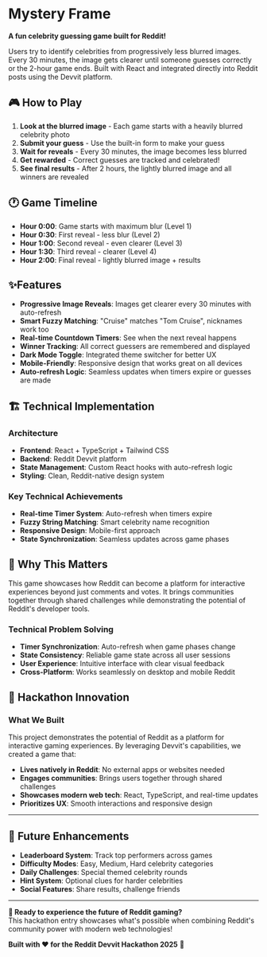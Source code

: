 # Mystery Frame

**A fun celebrity guessing game built for Reddit!**

Users try to identify celebrities from progressively less blurred images. Every 30 minutes, the image gets clearer until someone guesses correctly or the 2-hour game ends. Built with React and integrated directly into Reddit posts using the Devvit platform.

## 🎮 How to Play

1. **Look at the blurred image** - Each game starts with a heavily blurred celebrity photo
2. **Submit your guess** - Use the built-in form to make your guess
3. **Wait for reveals** - Every 30 minutes, the image becomes less blurred
4. **Get rewarded** - Correct guesses are tracked and celebrated!
5. **See final results** - After 2 hours, the lightly blurred image and all winners are revealed

## 🕐 Game Timeline

- **Hour 0:00**: Game starts with maximum blur (Level 1)
- **Hour 0:30**: First reveal - less blur (Level 2)
- **Hour 1:00**: Second reveal - even clearer (Level 3)
- **Hour 1:30**: Third reveal - clearer (Level 4)
- **Hour 2:00**: Final reveal - lightly blurred image + results

## ✨Features

- **Progressive Image Reveals**: Images get clearer every 30 minutes with auto-refresh
- **Smart Fuzzy Matching**: "Cruise" matches "Tom Cruise", nicknames work too
- **Real-time Countdown Timers**: See when the next reveal happens
- **Winner Tracking**: All correct guessers are remembered and displayed
- **Dark Mode Toggle**: Integrated theme switcher for better UX
- **Mobile-Friendly**: Responsive design that works great on all devices
- **Auto-refresh Logic**: Seamless updates when timers expire or guesses are made

## 🏗️ Technical Implementation

### Architecture

- **Frontend**: React + TypeScript + Tailwind CSS
- **Backend**: Reddit Devvit platform
- **State Management**: Custom React hooks with auto-refresh logic
- **Styling**: Clean, Reddit-native design system

### Key Technical Achievements

- **Real-time Timer System**: Auto-refresh when timers expire
- **Fuzzy String Matching**: Smart celebrity name recognition
- **Responsive Design**: Mobile-first approach
- **State Synchronization**: Seamless updates across game phases

## 🎯 Why This Matters

This game showcases how Reddit can become a platform for interactive experiences beyond just comments and votes. It brings communities together through shared challenges while demonstrating the potential of Reddit's developer tools.

### Technical Problem Solving

- **Timer Synchronization**: Auto-refresh when game phases change
- **State Consistency**: Reliable game state across all user sessions
- **User Experience**: Intuitive interface with clear visual feedback
- **Cross-Platform**: Works seamlessly on desktop and mobile Reddit

## 🎯 Hackathon Innovation

### What We Built

This project demonstrates the potential of Reddit as a platform for interactive gaming experiences. By leveraging Devvit's capabilities, we created a game that:

- **Lives natively in Reddit**: No external apps or websites needed
- **Engages communities**: Brings users together through shared challenges
- **Showcases modern web tech**: React, TypeScript, and real-time updates
- **Prioritizes UX**: Smooth interactions and responsive design

---

## 🎪 Future Enhancements

- **Leaderboard System**: Track top performers across games
- **Difficulty Modes**: Easy, Medium, Hard celebrity categories
- **Daily Challenges**: Special themed celebrity rounds
- **Hint System**: Optional clues for harder celebrities
- **Social Features**: Share results, challenge friends

---

**🚀 Ready to experience the future of Reddit gaming?**  
This hackathon entry showcases what's possible when combining Reddit's community power with modern web technologies!

**Built with ❤️ for the Reddit Devvit Hackathon 2025** 🌟
